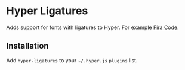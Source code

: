 # Hyper Ligatures

Adds support for fonts with ligatures to Hyper. For example [Fira Code](https://github.com/tonsky/FiraCode).

## Installation

Add `hyper-ligatures` to your `~/.hyper.js` `plugins` list.
